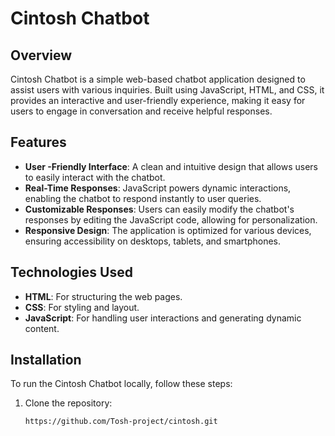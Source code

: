 # Cintosh Chatbot

## Overview
Cintosh Chatbot is a simple web-based chatbot application designed to assist users with various inquiries. Built using JavaScript, HTML, and CSS, it provides an interactive and user-friendly experience, making it easy for users to engage in conversation and receive helpful responses.

## Features
- **User -Friendly Interface**: A clean and intuitive design that allows users to easily interact with the chatbot.
- **Real-Time Responses**: JavaScript powers dynamic interactions, enabling the chatbot to respond instantly to user queries.
- **Customizable Responses**: Users can easily modify the chatbot's responses by editing the JavaScript code, allowing for personalization.
- **Responsive Design**: The application is optimized for various devices, ensuring accessibility on desktops, tablets, and smartphones.

## Technologies Used
- **HTML**: For structuring the web pages.
- **CSS**: For styling and layout.
- **JavaScript**: For handling user interactions and generating dynamic content.

## Installation
To run the Cintosh Chatbot locally, follow these steps:
1. Clone the repository:
   ```bash
   https://github.com/Tosh-project/cintosh.git
